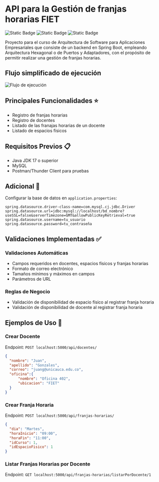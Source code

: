 # API para la Gestión de franjas horarias FIET 
![Static Badge](https://img.shields.io/badge/Spring%20Boot-3.3.5-1b1f23?style=for-the-badge&logo=spring%20boot&logoColor=white&labelColor=6cb52d) ![Static Badge](https://img.shields.io/badge/JDK-17-1b1f23?style=for-the-badge&logo=openjdk&logoColor=white&labelColor=orange) ![Static Badge](https://img.shields.io/badge/MySQL-4d7ca0?style=for-the-badge&logo=mysql&logoColor=white) 

Proyecto para el curso de Arquitectura de Software para Aplicaciones Empresariales que consiste de un backend en Spring Boot, empleando Arquitectura Hexagonal o de Puertos y Adaptadores, con el propósito de permitir realizar una gestión de franjas horarias.

## Flujo simplificado de ejecución
![Flujo de ejecución](https://github.com/user-attachments/assets/d9886481-b3b3-420a-bc42-b46c968e2488)

## Principales Funcionalidades ⭐

* Registro de franjas horarias
* Registro de docentes
* Listado de las franajas horarias de un docente
* Listado de espacios físicos

## Requisitos Previos 📋

* Java JDK 17 o superior
* MySQL
* Postman/Thunder Client para pruebas

## Adicional 🔧

Configurar la base de datos en `application.properties`:
```properties
spring.datasource.driver-class-name=com.mysql.cj.jdbc.Driver
spring.datasource.url=jdbc:mysql://localhost/bd_nombre?useSSL=false&serverTimezone=GMT&allowPublicKeyRetrieval=true
spring.datasource.username=tu_usuario
spring.datasource.password=tu_contraseña
```

## Validaciones Implementadas ✅

### Validaciones Automáticas
* Campos requeridos en docentes, espacios físicos y franjas horarias
* Formato de correo electrónico
* Tamaños mínimos y máximos en campos
* Parámetros de URL

### Reglas de Negocio
* Validación de disponibilidad de espacio físico al registrar franja horaria
* Validación de disponibilidad de docente al registrar franja horaria

## Ejemplos de Uso 📝

### Crear Docente
Endpoint: `POST localhost:5000/api/docentes/`

```json
{
  "nombre": "Juan",
  "apellido": "Gonzales",
  "correo": "juang@unicauca.edu.co",
  "oficina":{
      "nombre": "Oficina 402",
      "ubicacion": "FIET"
  }
}
```

### Crear Franja Horaria
Endpoint: `POST localhost:5000/api/franjas-horarias/`

```json
{
  "dia": "Martes",
  "horaInicio": "09:00",
  "horaFin": "11:00",
  "idCurso": 1,
  "idEspacioFisico": 1
}
```

### Listar Franjas Horarias por Docente
Endpoint: `GET localhost:5000/api/franjas-horarias/listarPorDocente/1`
